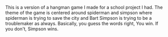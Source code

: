 This is a version of a hangman game I made for a school project I had. The theme of the game is centered around spiderman and simpson where spiderman is trying to save the city and Bart Simpson is trying to be a troublemaker as always. Basically, you guess the words right, You win. If you don't, Simpson wins.

